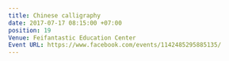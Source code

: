 ```yaml
---
title: Chinese calligraphy
date: 2017-07-17 08:15:00 +07:00
position: 19
Venue: Feifantastic Education Center
Event URL: https://www.facebook.com/events/1142485295885135/
---
```


